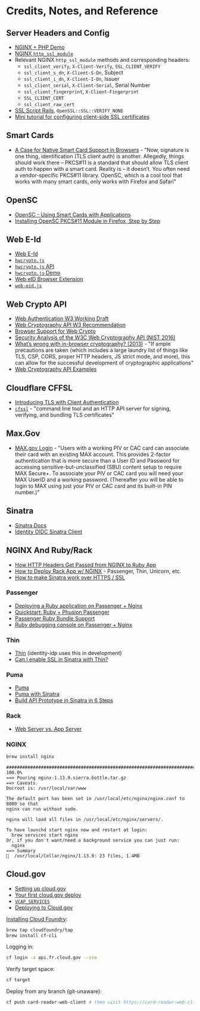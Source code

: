 # Credits, Notes, and Reference

## Server Headers and Config

  + [NGINX + PHP Demo](https://gist.github.com/brodygov/6fadd5eb0b1ecc90f27824197b31b80f#file-nginx-default-conf)
  + [NGINX `http_ssl_module`](http://nginx.org/en/docs/http/ngx_http_ssl_module.html)
  + Relevant NGINX `http_ssl_module` methods and corresponding headers:
    + `ssl_client_verify`, `X-Client-Verify`, `SSL_CLIENT_VERIFY`
    + `ssl_client_s_dn`, `X-Client-S-Dn`, Subject
    + `ssl_client_i_dn`, `X-Client-I-Dn`, Issuer
    + `ssl_client_serial`, `X-Client-Serial`, Serial Number
    + `ssl_client_fingerprint`, `X-Client-Fingerprint`
    + `SSL_CLIENT_CERT`
    + `ssl_client_raw_cert`
  + [SSL Script Rails](https://github.com/brockgr/rack-handler-apache/blob/master/examples/ssl-script-rails), `OpenSSL::SSL::VERIFY_NONE`
  + [Mini tutorial for configuring client-side SSL certificates](https://gist.github.com/mtigas/952344)

## Smart Cards

  + [A Case for Native Smart Card Support in Browsers](https://techblog.bozho.net/case-native-smart-card-support-browsers/) - "Now, signature is one thing, identification (TLS client auth) is another. Allegedly, things should work there – PKCS#11 is a standard that should allow TLS client auth to happen with a smart card. Reality is – it doesn’t. You often need a vendor-specific PKCS#11 library. OpenSC, which is a cool tool that works with many smart cards, only works with Firefox and Safari"

## OpenSC

  + [OpenSC - Using Smart Cards with Applications](https://github.com/OpenSC/OpenSC/wiki/Using-smart-cards-with-applications)
  + [Installing OpenSC PKCS#11 Module in Firefox, Step by Step](https://github.com/OpenSC/OpenSC/wiki/Installing-OpenSC-PKCS%2311-Module-in-Firefox%2C-Step-by-Step)

## Web E-Id

  + [Web E-Id](https://hwcrypto.github.io/)
  + [`hwcrypto.js`](https://github.com/hwcrypto/hwcrypto.js)
  + [`hwcrypto.js` API](https://github.com/hwcrypto/hwcrypto.js/wiki/API)
  + [`hwcrypto.js` Demo](https://hwcrypto.github.io/demo/)
  + [Web eID Browser Extension](https://github.com/web-eid/web-eid-extension)
  + [`web-eid.js`](https://github.com/web-eid/web-eid.js)

## Web Crypto API

  + [Web Authentication W3 Working Draft](https://www.w3.org/TR/webauthn/)
  + [Web Cryptography API W3 Recommendation](https://www.w3.org/TR/WebCryptoAPI/)
  + [Browser Support for Web Crypto](https://caniuse.com/#feat=cryptography)
  + [Security Analysis of the W3C Web Cryptography API (NIST 2016)](https://csrc.nist.gov/csrc/media/events/ssr-2016-security-standardisation-research/documents/presentation-mon-halpin.pdf)
  + [What’s wrong with in-browser cryptography? (2013)](https://tonyarcieri.com/whats-wrong-with-webcrypto) - "If ample precautions are taken (which includes a large laundry list of things like TLS, CSP, CORS, proper HTTP headers, JS strict mode, and more), this can allow for the successful development of cryptographic applications"
  + [Web Cryptography API Examples](https://github.com/diafygi/webcrypto-examples)

## Cloudflare CFFSL

  + [Introducing TLS with Client Authentication](https://blog.cloudflare.com/introducing-tls-client-auth/)
  + [`cfssl`](https://github.com/cloudflare/cfssl) - "command line tool and an HTTP API server for signing, verifying, and bundling TLS certificates"

## Max.Gov

  + [MAX.gov Login](https://login.max.gov/cas/login) - "Users with a working PIV or CAC card can associate their card with an existing MAX account. This provides 2-factor authentication that is more secure than a User ID and Password for accessing sensitive-but-unclassified (SBU) content setup to require MAX Secure+. To associate your PIV or CAC card you will need your MAX UserID and a working password. (Thereafter you will be able to login to MAX using just your PIV or CAC card and its built-in PIN number.)"

## Sinatra

  + [Sinatra Docs](http://sinatrarb.com/intro.html)
  + [Identity OIDC Sinatra Client](https://github.com/18F/identity-openidconnect-sinatra/blob/master/app.rb)

## NGINX And Ruby/Rack

  + [How HTTP Headers Get Passed from NGINX to Ruby App](http://blog.honeybadger.io/how-cookies-and-other-http-headers-get-passed-from-nginx-to-rack-and-into-rails/)
  + [How to Deploy Rack App w/ NGINX](https://stackoverflow.com/questions/13030149/how-to-deploy-ruby-rack-app-with-nginx) - Passenger, Thin, Unicorn, etc.
  + [How to make Sinatra work over HTTPS / SSL](https://stackoverflow.com/questions/3696558/how-to-make-sinatra-work-over-https-ssl)

### Passenger

  + [Deploying a Ruby application on Passenger + Nginx](https://www.phusionpassenger.com/library/deploy/nginx/deploy/ruby/)
  + [Quickstart: Ruby + Phusion Passenger](https://www.phusionpassenger.com/library/walkthroughs/start/ruby.html)
  + [Passenger Ruby Bundle Support](https://www.phusionpassenger.com/library/indepth/ruby/bundler.html)
  + [Ruby debugging console on Passenger + Nginx](https://www.phusionpassenger.com/library/admin/nginx/debugging_console/ruby/)

### Thin

  + [Thin](https://github.com/macournoyer/thin) (identity-idp uses this in development)
  + [Can I enable SSL in Sinatra with Thin?](https://stackoverflow.com/questions/11405161/can-i-enable-ssl-in-sinatra-with-thin)

### Puma

  + [Puma](https://github.com/puma/puma/)
  + [Puma with Sinatra](https://github.com/puma/puma#sinatra)
  + [Build API Prototype in Sinatra in 6 Steps](http://isselguberna.com/build-an-api-prototype-with-sinatra-in-6-steps/)

### Rack

+ [Web Server vs. App Server](https://www.justinweiss.com/articles/a-web-server-vs-an-app-server/)

### NGINX

```sh
brew install nginx
```

    ######################################################################## 100.0%
    ==> Pouring nginx-1.13.9.sierra.bottle.tar.gz
    ==> Caveats
    Docroot is: /usr/local/var/www

    The default port has been set in /usr/local/etc/nginx/nginx.conf to 8080 so that
    nginx can run without sudo.

    nginx will load all files in /usr/local/etc/nginx/servers/.

    To have launchd start nginx now and restart at login:
      brew services start nginx
    Or, if you don't want/need a background service you can just run:
      nginx
    ==> Summary
    🍺  /usr/local/Cellar/nginx/1.13.9: 23 files, 1.4MB

## Cloud.gov

  + [Setting up cloud.gov](https://cloud.gov/docs/getting-started/setup/#set-up-the-command-line)
  + [Your first cloud.gov deploy](https://cloud.gov/docs/getting-started/your-first-deploy/)
  + [`VCAP_SERVICES`](https://docs.run.pivotal.io/devguide/deploy-apps/environment-variable.html#VCAP-SERVICES)
  + [Deploying to Cloud.gov](https://cloud.gov/docs/apps/deployment/)










[Installing Cloud Foundry](https://docs.cloudfoundry.org/cf-cli/install-go-cli.html#pkg-mac):

```sh
brew tap cloudfoundry/tap
brew install cf-cli
```

Logging in:

```sh
cf login -a api.fr.cloud.gov --sso
```

Verify target space:

```sh
cf target
```

Deploy from any branch (git-unaware):

```sh
cf push card-reader-web-client # then visit https://card-reader-web-client.app.cloud.gov/profile !!
```
